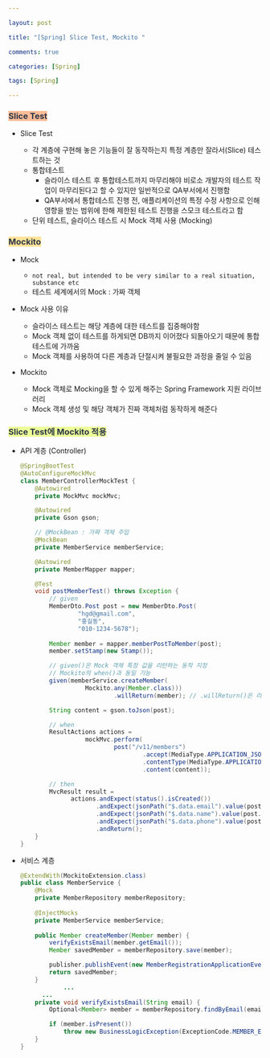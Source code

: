 ```yaml
---

layout: post

title: "[Spring] Slice Test, Mockito "

comments: true

categories: [Spring]

tags: [Spring]

---
```


### <span style='color: #2D3748; background-color: #FFBC98'>Slice Test</span>

- Slice Test

  - 각 계층에 구현해 놓은 기능들이 잘 동작하는지 특정 계층만 잘라서(Slice) 테스트하는 것
  - 통합테스트
    - 슬라이스 테스트 후 통합테스트까지 마무리해야 비로소 개발자의 테스트 작업이 마무리된다고 할 수 있지만 일반적으로 QA부서에서 진행함
    - QA부서에서 통합테스트 진행 전, 애플리케이션의 특정 수정 사항으로 인해 영향을 받는 범위에 한해 제한된 테스트 진행을 스모크 테스트라고 함
  - 단위 테스트, 슬라이스 테스트 시 Mock 객체 사용 (Mocking)
  
### <span style='color: #2D3748; background-color: #FFE298'>Mockito</span>

- Mock

  - `not real, but intended to be very similar to a real situation, substance etc`
  - 테스트 세계에서의 Mock : 가짜 객체
  
- Mock 사용 이유

  - 슬라이스 테스트는 해당 계층에 대한 테스트를 집중해야함
  - Mock 객체 없이 테스트를 하게되면 DB까지 이어졌다 되돌아오기 때문에 통합테스트에 가까움
  - Mock 객체를 사용하여 다른 계층과 단절시켜 불필요한 과정을 줄일 수 있음
  
- Mockito

  - Mock 객체로 Mocking을 할 수 있게 해주는 Spring Framework 지원 라이브러리
  - Mock 객체 생성 및 해당 객체가 진짜 객체처럼 동작하게 해준다
  
### <span style='color: #2D3748; background-color: #ECFF98'>Slice Test에 Mockito 적용</span>

- API 계층 (Controller)

  ```java
  @SpringBootTest
  @AutoConfigureMockMvc
  class MemberControllerMockTest {
      @Autowired
      private MockMvc mockMvc;
  
      @Autowired
      private Gson gson;
  
      // @MockBean : 가짜 객체 주입
      @MockBean
      private MemberService memberService;
  
      @Autowired
      private MemberMapper mapper;
  
      @Test
      void postMemberTest() throws Exception {
          // given
          MemberDto.Post post = new MemberDto.Post(
                  "hgd@gmail.com",
                  "홍길동",
                  "010-1234-5678");
  			
          Member member = mapper.memberPostToMember(post);
          member.setStamp(new Stamp());
  
          // given()은 Mock 객체 특정 값을 리턴하는 동작 지정
          // Mockito의 when()과 동일 기능
          given(memberService.createMember(
                    Mockito.any(Member.class)))
                            .willReturn(member); // .willReturn()은 리턴할 stub 데이터
  
          String content = gson.toJson(post);
  
          // when
          ResultActions actions =
                    mockMvc.perform(
                            post("/v11/members")
                                    .accept(MediaType.APPLICATION_JSON)
                                    .contentType(MediaType.APPLICATION_JSON)
                                    .content(content));
  
          // then
          MvcResult result = 
                actions.andExpect(status().isCreated())
                       .andExpect(jsonPath("$.data.email").value(post.getEmail()))
                       .andExpect(jsonPath("$.data.name").value(post.getName()))
                       .andExpect(jsonPath("$.data.phone").value(post.getPhone()))
                       .andReturn();
      }
  }
  ```

  

- 서비스 계층

  ```java
  @ExtendWith(MockitoExtension.class)
  public class MemberService {
      @Mock
      private MemberRepository memberRepository;
      
      @InjectMocks
      private MemberService memberService;
   
      public Member createMember(Member member) {
          verifyExistsEmail(member.getEmail());  
          Member savedMember = memberRepository.save(member);
  
          publisher.publishEvent(new MemberRegistrationApplicationEvent(this, savedMember));
          return savedMember;
      }
              ...
	  	...
      private void verifyExistsEmail(String email) {
          Optional<Member> member = memberRepository.findByEmail(email);
  
          if (member.isPresent())
              throw new BusinessLogicException(ExceptionCode.MEMBER_EXISTS);
      }
  }
  ```